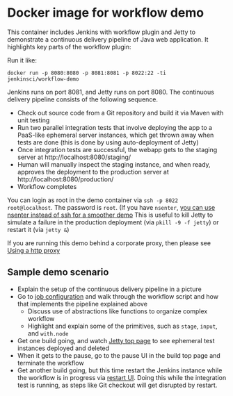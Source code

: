 Docker image for workflow demo
==============================

This container includes Jenkins with workflow plugin and Jetty to demonstrate a continuous delivery pipeline of Java web application.
It highlights key parts of the workflow plugin:

Run it like:

    docker run -p 8080:8080 -p 8081:8081 -p 8022:22 -ti jenkinsci/workflow-demo

Jenkins runs on port 8081, and Jetty runs on port 8080. The continuous delivery pipeline consists of the following sequence.

* Check out source code from a Git repository and build it via Maven with unit testing
* Run two parallel integration tests that involve deploying the app to a PaaS-like ephemeral server instances, which get
  thrown away when tests are done (this is done by using auto-deployment of Jetty)
* Once integration tests are successful, the webapp gets to the staging server at http://localhost:8080/staging/
* Human will manually inspect the staging instance, and when ready, approves the deployment to the production server at http://localhost:8080/production/
* Workflow completes

You can login as root in the demo container via `ssh -p 8022 root@localhost`. The password is `root`.
(If you have `nsenter`, [you can use nsenter instead of ssh for a smoother demo](http://jpetazzo.github.io/2014/06/23/docker-ssh-considered-evil/)
This is useful to kill Jetty to simulate a failure in the production deployment (via `pkill -9 -f jetty`) or restart it (via `jetty &`)

If you are running this demo behind a corporate proxy, then please see [Using a http proxy](docs/USING-A-HTTP-PROXY.md)

Sample demo scenario
--------------------

* Explain the setup of the continuous delivery pipeline in a picture
* Go to [job configuration](http://localhost:8081/job/cd/configure) and walk through the workflow script
  and how that implements the pipeline explained above
    * Discuss use of abstractions like functions to organize complex workflow
    * Highlight and explain some of the primitives, such as `stage`, `input`, and `with.node`
* Get one build going, and watch [Jetty top page](http://localhost:8080/) to see ephemeral test instances
  deployed and deleted
* When it gets to the pause, go to the pause UI in the build top page and terminate the workflow
* Get another build going, but this time restart the Jenkins instance while the workflow is in progress
  via [restart UI](http://localhost:8081/restart). Doing this while the integration test is running,
  as steps like Git checkout will get disrupted by restart.
